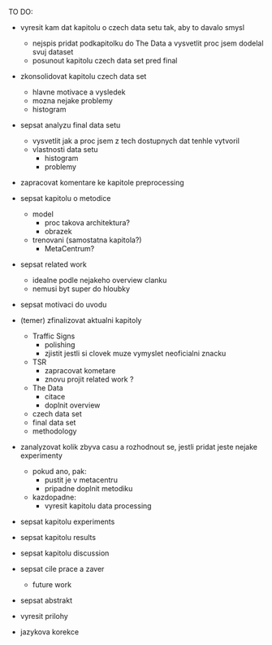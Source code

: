 TO DO:
* vyresit kam dat kapitolu o czech data setu tak, aby to davalo smysl
   * nejspis pridat podkapitolku do The Data a vysvetlit proc jsem dodelal svuj dataset
   * posunout kapitolu czech data set pred final

* zkonsolidovat kapitolu czech data set
   * hlavne motivace a vysledek
    * mozna nejake problemy
    * histogram

* sepsat analyzu final data setu
    * vysvetlit jak a proc jsem z tech dostupnych dat tenhle vytvoril
    * vlastnosti data setu
        * histogram
        * problemy

* zapracovat komentare ke kapitole preprocessing

* sepsat kapitolu o metodice
    * model
        * proc takova architektura?
        * obrazek
    * trenovani (samostatna kapitola?)
        * MetaCentrum?

* sepsat related work
    * idealne podle nejakeho overview clanku
    * nemusi byt super do hloubky

* sepsat motivaci do uvodu

* (temer) zfinalizovat aktualni kapitoly
    * Traffic Signs
        * polishing
        * zjistit jestli si clovek muze vymyslet neoficialni znacku
    * TSR
        * zapracovat kometare
        * znovu projit related work ?
    * The Data
        * citace
        * doplnit overview
    * czech data set
    * final data set
    * methodology

* zanalyzovat kolik zbyva casu a rozhodnout se, jestli pridat jeste nejake experimenty
    * pokud ano, pak:
        * pustit je v metacentru
        * pripadne doplnit metodiku
    * kazdopadne:
        * vyresit kapitolu data processing

* sepsat kapitolu experiments

* sepsat kapitolu results

* sepsat kapitolu discussion

* sepsat cile prace a zaver
    * future work

* sepsat abstrakt

* vyresit prilohy

* jazykova korekce